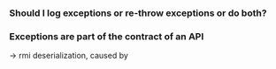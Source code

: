 

### Should I log exceptions or re-throw exceptions or do both?

### Exceptions are part of the contract of an API
-> rmi deserialization, caused by



